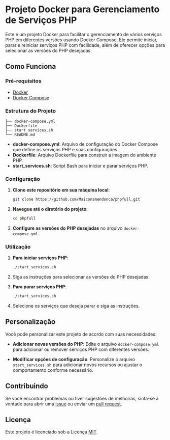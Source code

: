 # Projeto Docker para Gerenciamento de Serviços PHP

Este é um projeto Docker para facilitar o gerenciamento de vários serviços PHP em diferentes versões usando Docker Compose. Ele permite iniciar, parar e reiniciar serviços PHP com facilidade, além de oferecer opções para selecionar as versões do PHP desejadas.

## Como Funciona

### Pré-requisitos

- [Docker](https://docs.docker.com/get-docker/)
- [Docker Compose](https://docs.docker.com/compose/install/)

### Estrutura do Projeto

```
├── docker-compose.yml
├── Dockerfile
├── start_services.sh
└── README.md
```

- **docker-compose.yml**: Arquivo de configuração do Docker Compose que define os serviços PHP e suas configurações.
- **Dockerfile**: Arquivo Dockerfile para construir a imagem do ambiente PHP.
- **start_services.sh**: Script Bash para iniciar e parar serviços PHP.

### Configuração

1. **Clone este repositório em sua máquina local**:

    ```bash
    git clone https://github.com/Maiconsmendonca/phpfull.git
    ```

2. **Navegue até o diretório do projeto**:

    ```bash
    cd phpfull
    ```

3. **Configure as versões do PHP desejadas** no arquivo `docker-compose.yml`.

### Utilização

1. **Para iniciar serviços PHP**:

    ```bash
    ./start_services.sh
    ```

2. Siga as instruções para selecionar as versões do PHP desejadas.

3. **Para parar serviços PHP**:

    ```bash
    ./start_services.sh
    ```

4. Selecione os serviços que deseja parar e siga as instruções.

## Personalização

Você pode personalizar este projeto de acordo com suas necessidades:

- **Adicionar novas versões do PHP**: Edite o arquivo `docker-compose.yml` para adicionar ou remover serviços PHP com diferentes versões.

- **Modificar opções de configuração**: Personalize o arquivo `start_services.sh` para adicionar novos recursos ou ajustar o comportamento conforme necessário.

## Contribuindo

Se você encontrar problemas ou tiver sugestões de melhorias, sinta-se à vontade para abrir uma [issue](https://github.com/seu-usuario/nome-do-repositorio/issues) ou enviar um [pull request](https://github.com/seu-usuario/nome-do-repositorio/pulls).

## Licença

Este projeto é licenciado sob a Licença [MIT](https://opensource.org/licenses/MIT).
